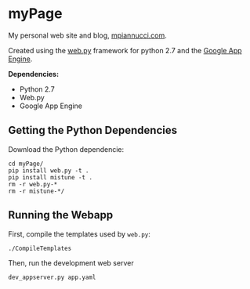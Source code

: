 myPage
======

My personal web site and blog, [mpiannucci.com](http://mpiannucci.com).

Created using the [web.py](https://github.com/webpy/webpy) framework for python 2.7 and the [Google App Engine](https://cloud.google.com/appengine/docs/python/gettingstartedpython27/introduction).

**Dependencies:**
* Python 2.7
* Web.py
* Google App Engine

Getting the Python Dependencies
-----------------------

Download the Python dependencie:

    cd myPage/
    pip install web.py -t .
    pip install mistune -t .
    rm -r web.py-*
    rm -r mistune-*/


Running the Webapp
------------------

First, compile the templates used by `web.py`:

    ./CompileTemplates

Then, run the development web server

    dev_appserver.py app.yaml
